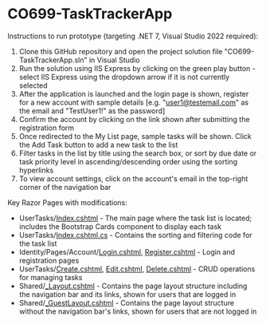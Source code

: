 # CO699-TaskTrackerApp
Instructions to run prototype (targeting .NET 7, Visual Studio 2022 required):
1. Clone this GitHub repository and open the project solution file "CO699-TaskTrackerApp.sln" in Visual Studio
2. Run the solution using IIS Express by clicking on the green play button - select IIS Express using the dropdown arrow if it is not currently selected
3. After the application is launched and the login page is shown, register for a new account with sample details [e.g. "user1@testemail.com" as the email and "TestUser1!" as the password]
4. Confirm the account by clicking on the link shown after submitting the registration form
5. Once redirected to the My List page, sample tasks will be shown. Click the Add Task button to add a new task to the list
6. Filter tasks in the list by title using the search box, or sort by due date or task priority level in ascending/descending order using the sorting hyperlinks 
7. To view account settings, click on the account's email in the top-right corner of the navigation bar

Key Razor Pages with modifications:
- UserTasks/[Index.cshtml](https://github.com/JHuggins11/CO699-TaskTrackerApp/blob/master/CO699-TaskTrackerApp/Pages/UserTasks/Index.cshtml) - The main page where the task list is located; includes the Bootstrap Cards component to display each task
- UserTasks/[Index.cshtml.cs](https://github.com/JHuggins11/CO699-TaskTrackerApp/blob/master/CO699-TaskTrackerApp/Pages/UserTasks/Index.cshtml.cs) - Contains the sorting and filtering code for the task list
- Identity/Pages/Account/[Login.cshtml](https://github.com/JHuggins11/CO699-TaskTrackerApp/blob/master/CO699-TaskTrackerApp/Areas/Identity/Pages/Account/Login.cshtml), [Register.cshtml](https://github.com/JHuggins11/CO699-TaskTrackerApp/blob/master/CO699-TaskTrackerApp/Areas/Identity/Pages/Account/Register.cshtml) - Login and registration pages
- UserTasks/[Create.cshtml](https://github.com/JHuggins11/CO699-TaskTrackerApp/blob/master/CO699-TaskTrackerApp/Pages/UserTasks/Create.cshtml), [Edit.cshtml](https://github.com/JHuggins11/CO699-TaskTrackerApp/blob/master/CO699-TaskTrackerApp/Pages/UserTasks/Edit.cshtml), [Delete.cshtml](https://github.com/JHuggins11/CO699-TaskTrackerApp/blob/master/CO699-TaskTrackerApp/Pages/UserTasks/Delete.cshtml) - CRUD operations for managing tasks
- Shared/[_Layout.cshtml](https://github.com/JHuggins11/CO699-TaskTrackerApp/blob/master/CO699-TaskTrackerApp/Pages/Shared/_Layout.cshtml) - Contains the page layout structure including the navigation bar and its links, shown for users that are logged in
- Shared/[_GuestLayout.cshtml](https://github.com/JHuggins11/CO699-TaskTrackerApp/blob/master/CO699-TaskTrackerApp/Pages/Shared/_GuestLayout.cshtml) - Contains the page layout structure without the navigation bar's links, shown for users that are not logged in
